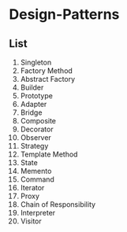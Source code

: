 # Design-Patterns

## List

1. Singleton
2. Factory Method
3. Abstract Factory
4. Builder
5. Prototype
6. Adapter
7. Bridge
8. Composite
9. Decorator
10. Observer
11. Strategy
12. Template Method
13. State
14. Memento
15. Command
16. Iterator
17. Proxy
18. Chain of Responsibility
19. Interpreter
20. Visitor
